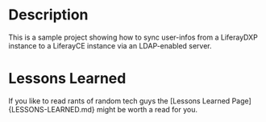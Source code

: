 # Description

This is a sample project showing how to sync user-infos
from a LiferayDXP instance to a LiferayCE instance via an LDAP-enabled server.

# Lessons Learned

If you like to read rants of random tech guys the [Lessons Learned Page]{LESSONS-LEARNED.md} might be worth a read for you.
